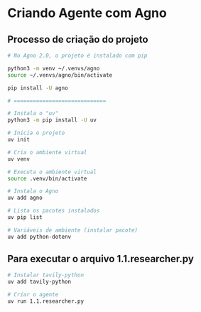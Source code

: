 # Criando Agente com Agno

## Processo de criação do projeto

```bash
# No Agno 2.0, o projeto é instalado com pip

python3 -m venv ~/.venvs/agno
source ~/.venvs/agno/bin/activate

pip install -U agno

# =============================

# Instala o "uv"
python3 -m pip install -U uv

# Inicia o projeto
uv init

# Cria o ambiente virtual
uv venv

# Executa o ambiente virtual
source .venv/bin/activate

# Instala o Agno
uv add agno

# Lista os pacotes instalados
uv pip list

# Variáveis de ambiente (instalar pacote)
uv add python-dotenv

```

## Para executar o arquivo 1.1.researcher.py

```bash
# Instalar tavily-python
uv add tavily-python

# Criar o agente
uv run 1.1.researcher.py
```
